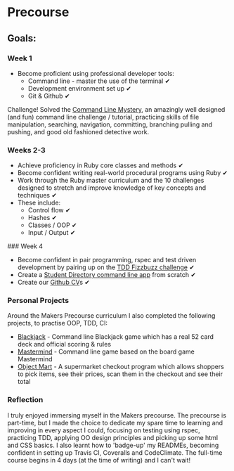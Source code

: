 # Precourse

## Goals:

### Week 1
- Become proficient using professional developer tools:
  - Command line - master the use of the terminal ✔︎
  - Development environment set up ✔︎
  - Git & Github ✔︎

Challenge! Solved the [Command Line Mystery](https://github.com/makersacademy/clmystery), an amazingly well designed (and fun) command line challenge / tutorial, practicing skills of file manipulation, searching, navigation, committing, branching pulling and pushing, and good old fashioned detective work.

### Weeks 2-3
- Achieve proficiency in Ruby core classes and methods ✔︎
- Become confident writing real-world procedural programs using Ruby ✔︎
- Work through the Ruby master curriculum and the 10 challenges designed to stretch and improve knowledge of key concepts and techniques ✔︎
- These include:
  - Control flow ✔︎
  - Hashes ✔︎
  - Classes / OOP ✔︎
  - Input / Output ✔︎

### Week 4
- Become confident in pair programming, rspec and test driven development by pairing up on the [TDD Fizzbuzz challenge](https://github.com/AJ8GH/tdd-fizzbuzz) ✔︎
- Create a [Student Directory command line app](https://github.com/AJ8GH/student-directory) from scratch ✔︎
- Create our [Github CV](https://github.com/AJ8GH/CV)s ✔︎

### Personal Projects

Around the Makers Precourse curriculum I also completed the following projects, to practise OOP, TDD, CI:
- [Blackjack](https://github.com/AJ8GH/blackjack) - Command line Blackjack game which has a real 52 card deck and official scoring & rules
- [Mastermind](https://github.com/AJ8GH/mastermind) - Command line game based on the board game Mastermind
- [Object Mart](https://github.com/AJ8GH/object-mart) - A supermarket checkout program which allows shoppers to pick items, see their prices, scan them in the checkout and see their total

### Reflection

I truly enjoyed immersing myself in the Makers precourse. The precourse is part-time, but I made the choice to dedicate my spare time to learning and improving in every aspect I could, focusing on testing using rspec, practicing TDD, applying OO design principles and picking up some html and CSS basics. I also learnt how to 'badge-up' my READMEs, becoming confident in setting up Travis CI, Coveralls and CodeClimate. The full-time course begins in 4 days (at the time of writing) and I can't wait!  
